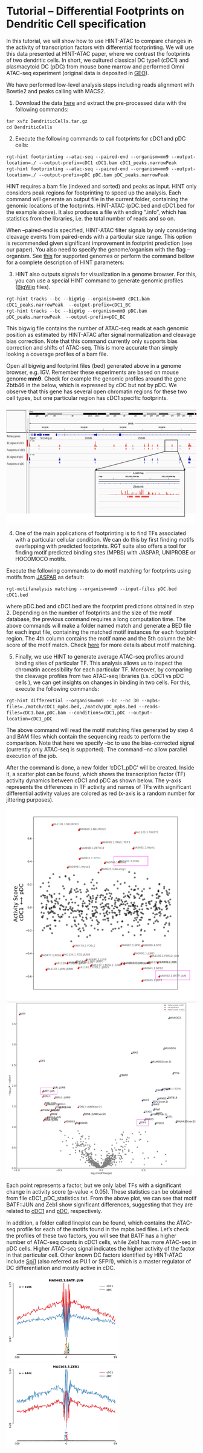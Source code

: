 # Tutorial – Differential Footprints on Dendritic Cell specification

In this tutorial, we will show how to use HINT-ATAC to compare changes in the activity of transcription factors with differential footprinting. We will use this data presented at HINT-ATAC paper, where we contrast the footprints of two dendritic cells. In short, we cultured classical DC type1 (cDC1) and plasmacytoid DC (pDC) from mouse bone marrow and performed Omni ATAC-seq experiment (original data is deposited in [GEO](https://www.ncbi.nlm.nih.gov/geo/query/acc.cgi?acc=GSE118221)).

We have performed low-level analysis steps including reads alignment with Bowtie2 and peaks calling with MACS2.

1. Download the data [here](https://costalab.ukaachen.de/open_data/hint/tutorial/DendriticCells.tar.gz) and extract the pre-processed data with the following commands:

```shell
tar xvfz DendriticCells.tar.gz
cd DendriticCells
```

2. Execute the following commands to call footprints for cDC1 and pDC cells:

```shell
rgt-hint footprinting --atac-seq --paired-end --organism=mm9 --output-location=./ --output-prefix=cDC1 cDC1.bam cDC1_peaks.narrowPeak 
rgt-hint footprinting --atac-seq --paired-end --organism=mm9 --output-location=./ --output-prefix=pDC pDC.bam pDC_peaks.narrowPeak
```

HINT requires a bam file (indexed and sorted) and peaks as input. HINT only considers peak regions for footprinting to speed up the analysis. Each command will generate an output file in the current folder, containing the genomic locations of the footprints. HINT-ATAC (pDC.bed and cDC1.bed for the example above). It also produces a file with ending “.info”, which has statistics from the libraries, i.e. the total number of reads and so on.

When –paired-end is specified, HINT-ATAC filter signals by only considering cleavage events from paired-ends with a particular size range.  This option is recommended given significant improvement in footprint prediction (see our paper).   You also need to specify the genome/organism with the flag –organism. See [this](https://reg-gen.readthedocs.io/en/latest/rgt/setup_data.html) for supported genomes or perform the command bellow for a complete description of HINT parameters:

3. HINT also outputs signals for visualization in a genome browser. For this, you can use a special HINT command to generate genomic profiles ([BigWig](https://genome.ucsc.edu/goldenpath/help/bigWig.html) files).

```shell
rgt-hint tracks --bc --bigWig --organism=mm9 cDC1.bam cDC1_peaks.narrowPeak  --output-prefix=cDC1_BC
rgt-hint tracks --bc --bigWig --organism=mm9 pDC.bam pDC_peaks.narrowPeak  --output-prefix=pDC_BC
```

This bigwig file contains the number of ATAC-seq reads at each genomic position as estimated by HINT-ATAC after signal normalization and cleavage bias correction. Note that this command currently only supports bias correction and shifts of ATAC-seq. This is more accurate than simply looking a coverage profiles of a bam file.


Open all bigwig and footprint files (bed) generated above in a genome browser, e.g. IGV. Remember these experiments are based on mouse genome **mm9**. Check for example the genomic profiles around the gene Zbtb46 in the below, which is expressed by cDC but not by pDC. We observe that this gene has several open chromatin regions for these two cell types, but one particular region has cDC1 specific footprints.

<img src="../_static/hint/footprint.png" class="center">

4. One of the main applications of footprinting is to find TFs associated with a particular cellular condition. We can do this by first finding motifs overlapping with predicted footprints. RGT suite also offers a tool for finding motif predicted binding sites (MPBS) with JASPAR, UNIPROBE or HOCOMOCO motifs.

Execute the following commands to do motif matching for footprints using motifs from [JASPAR](https://jaspar.genereg.net/) as default:

```shell
rgt-motifanalysis matching --organism=mm9 --input-files pDC.bed cDC1.bed
```

where pDC.bed and cDC1.bed are the footprint predictions obtained in step 2. Depending on the number of footprints and the size of the motif database, the previous command requires a long computation time. The above commands will make a folder named match and generate a BED file for each input file, containing the matched motif instances for each footprint region. The 4th column contains the motif name and the 5th column the bit-score of the motif match. Check [here](https://reg-gen.readthedocs.io/en/latest/motif_analysis/introduction.html) for more details about motif matching.

5. Finally, we use HINT to generate average ATAC-seq profiles around binding sites of particular TF. This analysis allows us to inspect the chromatin accessibility for each particular TF. Moreover, by comparing the cleavage profiles from two ATAC-seq libraries (i.s. cDC1 vs pDC cells ), we can get insights on changes in binding in two cells. For this, execute the following commands:

```shell
rgt-hint differential --organism=mm9 --bc --nc 30 --mpbs-files=./match/cDC1_mpbs.bed,./match/pDC_mpbs.bed --reads-files=cDC1.bam,pDC.bam --conditions=cDC1,pDC --output-location=cDC1_pDC
```

The above command will read the motif matching files generated by step 4 and BAM files which contain the sequencing reads to perform the comparison. Note that here we specify –bc to use the bias-corrected signal (currently only  ATAC-seq is supported). The command –nc allow parallel execution of the job.

After the command is done, a new folder ‘cDC1_pDC’ will be created. Inside it, a scatter plot can be found, which shows the transcription factor (TF) activity dynamics between cDC1 and pDC as shown below.  The y-axis represents the differences in TF activity and names of TFs with significant differential activity values are colored as red (x-axis is a random number for jittering purposes).

<img src="../_static/hint/cdc.png" class="center">

<img src="../_static/hint/HINT_FC_TF_Activity.png" class="center">

Each point represents a factor, but we only label TFs with a significant change in activity score (p-value < 0.05). These statistics can be obtained from file cDC1_pDC_statistics.txt. From the above plot, we can see that motif BATF::JUN and Zeb1 show significant differences, suggesting that they are related to [cDC1](https://www.nature.com/articles/ni.3197) and [pDC](https://www.sciencedirect.com/science/article/pii/S0092867408011380), respectively.

In addition,  a folder called lineplot can be found, which contains the ATAC-seq profile for each of the motifs found in the mpbs bed files. Let’s check the profiles of these two factors,  you will see that BATF has a higher number of ATAC-seq counts in cDC1 cells, while Zeb1 has more ATAC-seq in pDC cells. Higher ATAC-seq signal indicates the higher activity of the factor in that particular cell. Other known DC factors identified by HINT-ATAC include [Spi1](https://academic.oup.com/nar/article/43/20/9680/1396036?login=false) (also referred as PU.1 or SFPI1), which is a master regulator of DC differentiation and mostly active in cDC.

<img src="../_static/hint/batf.png" width="300"/> <img src="../_static/hint/zeb1.png" width="300"/> 

